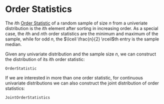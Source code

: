 # Order Statistics

The $i$th [Order Statistic](https://en.wikipedia.org/wiki/Order_statistic) of a random sample of size $n$ from a univeriate distribution is the $i$th element after sorting in increasing order.
As a special case, the $i$th and $n$th order statistics are the minimum and maximum of the sample, while for odd $n$, the $\lceil \frac{n}{2} \rceil$th entry is the sample median.

Given any univariate distribution and the sample size $n$, we can construct the distribution of its $i$th order statistic:

```@docs
OrderStatistic
```

If we are interested in more than one order statistic, for continuous univariate distributions we can also construct the joint distribution of order statistics:

```@docs
JointOrderStatistics
```
